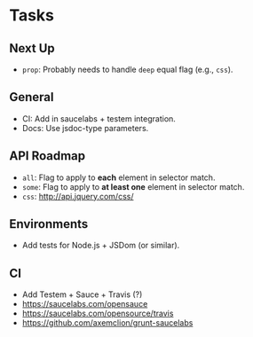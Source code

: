 Tasks
=====

## Next Up

* `prop`: Probably needs to handle `deep` equal flag (e.g., `css`).

## General

* CI: Add in saucelabs + testem integration.
* Docs: Use jsdoc-type parameters.

## API Roadmap

* `all`: Flag to apply to **each** element in selector match.
* `some`: Flag to apply to **at least one** element in selector match.
* `css`: http://api.jquery.com/css/

## Environments

* Add tests for Node.js + JSDom (or similar).

## CI

* Add Testem + Sauce + Travis (?)
* https://saucelabs.com/opensauce
* https://saucelabs.com/opensource/travis
* https://github.com/axemclion/grunt-saucelabs
